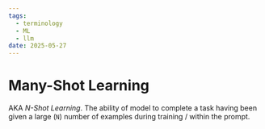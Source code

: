 ```yaml
---
tags:
  - terminology
  - ML
  - llm
date: 2025-05-27
---
```

# Many-Shot Learning
AKA *N-Shot Learning*. The ability of model to complete a task having been given a large (`N`) number of examples during training / within the prompt.